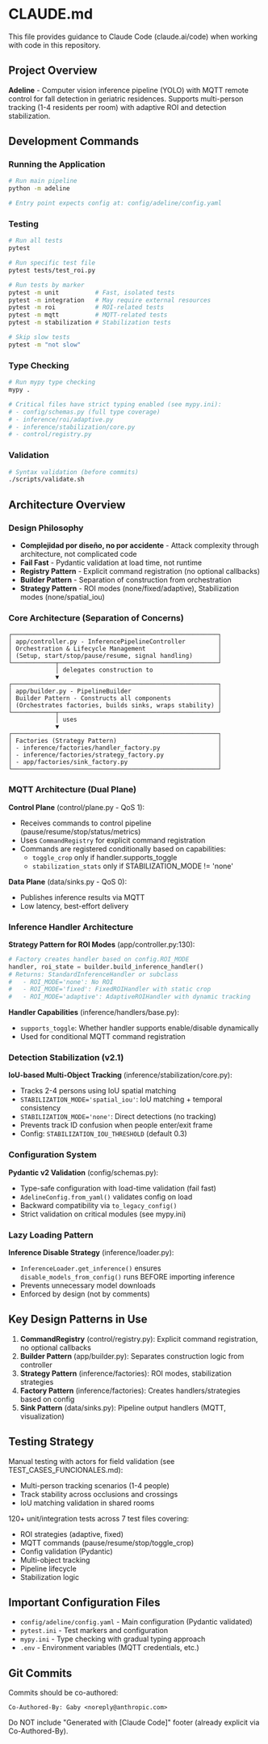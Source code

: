 # CLAUDE.md

This file provides guidance to Claude Code (claude.ai/code) when working with code in this repository.

## Project Overview

**Adeline** - Computer vision inference pipeline (YOLO) with MQTT remote control for fall detection in geriatric residences. Supports multi-person tracking (1-4 residents per room) with adaptive ROI and detection stabilization.

## Development Commands

### Running the Application
```bash
# Run main pipeline
python -m adeline

# Entry point expects config at: config/adeline/config.yaml
```

### Testing
```bash
# Run all tests
pytest

# Run specific test file
pytest tests/test_roi.py

# Run tests by marker
pytest -m unit          # Fast, isolated tests
pytest -m integration   # May require external resources
pytest -m roi           # ROI-related tests
pytest -m mqtt          # MQTT-related tests
pytest -m stabilization # Stabilization tests

# Skip slow tests
pytest -m "not slow"
```

### Type Checking
```bash
# Run mypy type checking
mypy .

# Critical files have strict typing enabled (see mypy.ini):
# - config/schemas.py (full type coverage)
# - inference/roi/adaptive.py
# - inference/stabilization/core.py
# - control/registry.py
```

### Validation
```bash
# Syntax validation (before commits)
./scripts/validate.sh
```

## Architecture Overview

### Design Philosophy
- **Complejidad por diseño, no por accidente** - Attack complexity through architecture, not complicated code
- **Fail Fast** - Pydantic validation at load time, not runtime
- **Registry Pattern** - Explicit command registration (no optional callbacks)
- **Builder Pattern** - Separation of construction from orchestration
- **Strategy Pattern** - ROI modes (none/fixed/adaptive), Stabilization modes (none/spatial_iou)

### Core Architecture (Separation of Concerns)

```
┌─────────────────────────────────────────────────────────┐
│ app/controller.py - InferencePipelineController         │
│ Orchestration & Lifecycle Management                    │
│ (Setup, start/stop/pause/resume, signal handling)       │
└────────────┬────────────────────────────────────────────┘
             │ delegates construction to
             ▼
┌─────────────────────────────────────────────────────────┐
│ app/builder.py - PipelineBuilder                        │
│ Builder Pattern - Constructs all components             │
│ (Orchestrates factories, builds sinks, wraps stability) │
└────────────┬────────────────────────────────────────────┘
             │ uses
             ▼
┌─────────────────────────────────────────────────────────┐
│ Factories (Strategy Pattern)                            │
│ - inference/factories/handler_factory.py                │
│ - inference/factories/strategy_factory.py               │
│ - app/factories/sink_factory.py                         │
└─────────────────────────────────────────────────────────┘
```

### MQTT Architecture (Dual Plane)

**Control Plane** (control/plane.py - QoS 1):
- Receives commands to control pipeline (pause/resume/stop/status/metrics)
- Uses `CommandRegistry` for explicit command registration
- Commands are registered conditionally based on capabilities:
  - `toggle_crop` only if handler.supports_toggle
  - `stabilization_stats` only if STABILIZATION_MODE != 'none'

**Data Plane** (data/sinks.py - QoS 0):
- Publishes inference results via MQTT
- Low latency, best-effort delivery

### Inference Handler Architecture

**Strategy Pattern for ROI Modes** (app/controller.py:130):
```python
# Factory creates handler based on config.ROI_MODE
handler, roi_state = builder.build_inference_handler()
# Returns: StandardInferenceHandler or subclass
#   - ROI_MODE='none': No ROI
#   - ROI_MODE='fixed': FixedROIHandler with static crop
#   - ROI_MODE='adaptive': AdaptiveROIHandler with dynamic tracking
```

**Handler Capabilities** (inference/handlers/base.py):
- `supports_toggle`: Whether handler supports enable/disable dynamically
- Used for conditional MQTT command registration

### Detection Stabilization (v2.1)

**IoU-based Multi-Object Tracking** (inference/stabilization/core.py):
- Tracks 2-4 persons using IoU spatial matching
- `STABILIZATION_MODE='spatial_iou'`: IoU matching + temporal consistency
- `STABILIZATION_MODE='none'`: Direct detections (no tracking)
- Prevents track ID confusion when people enter/exit frame
- Config: `STABILIZATION_IOU_THRESHOLD` (default 0.3)

### Configuration System

**Pydantic v2 Validation** (config/schemas.py):
- Type-safe configuration with load-time validation (fail fast)
- `AdelineConfig.from_yaml()` validates config on load
- Backward compatibility via `to_legacy_config()`
- Strict validation on critical modules (see mypy.ini)

### Lazy Loading Pattern

**Inference Disable Strategy** (inference/loader.py):
- `InferenceLoader.get_inference()` ensures `disable_models_from_config()` runs BEFORE importing inference
- Prevents unnecessary model downloads
- Enforced by design (not by comments)

## Key Design Patterns in Use

1. **CommandRegistry** (control/registry.py): Explicit command registration, no optional callbacks
2. **Builder Pattern** (app/builder.py): Separates construction logic from controller
3. **Strategy Pattern** (inference/factories): ROI modes, stabilization strategies
4. **Factory Pattern** (inference/factories): Creates handlers/strategies based on config
5. **Sink Pattern** (data/sinks.py): Pipeline output handlers (MQTT, visualization)

## Testing Strategy

Manual testing with actors for field validation (see TEST_CASES_FUNCIONALES.md):
- Multi-person tracking scenarios (1-4 people)
- Track stability across occlusions and crossings
- IoU matching validation in shared rooms

120+ unit/integration tests across 7 test files covering:
- ROI strategies (adaptive, fixed)
- MQTT commands (pause/resume/stop/toggle_crop)
- Config validation (Pydantic)
- Multi-object tracking
- Pipeline lifecycle
- Stabilization logic

## Important Configuration Files

- `config/adeline/config.yaml` - Main configuration (Pydantic validated)
- `pytest.ini` - Test markers and configuration
- `mypy.ini` - Type checking with gradual typing approach
- `.env` - Environment variables (MQTT credentials, etc.)

## Git Commits

Commits should be co-authored:
```
Co-Authored-By: Gaby <noreply@anthropic.com>
```

Do NOT include "Generated with [Claude Code]" footer (already explicit via Co-Authored-By).
